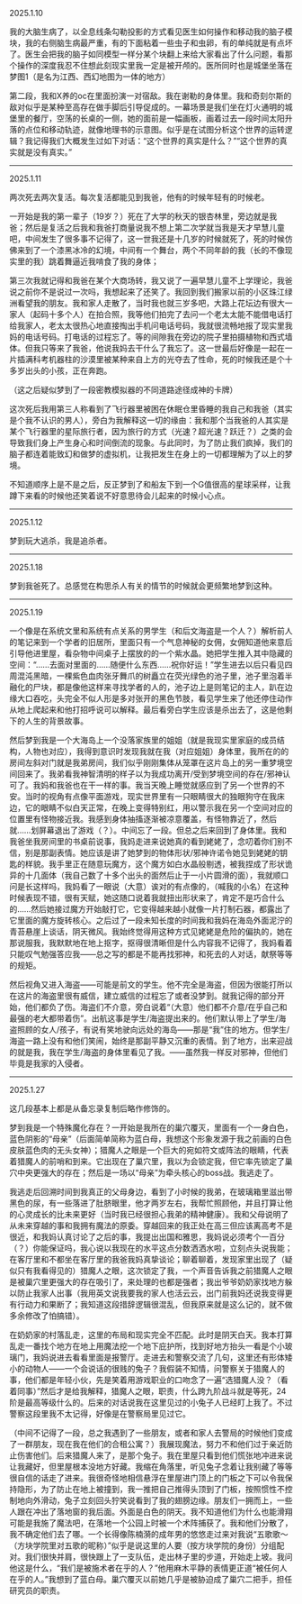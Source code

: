 2025.1.10

我的大脑生病了，以全息线条勾勒投影的方式看见医生如何操作和移动我的脑子模块，我的右侧脑生病最严重，有的下面粘着一些虫子和虫卵，有的单纯就是有点坏了。医生会把我的脑子如同模型一样分某个块翻上来给大家看出了什么问题，看那个操作的深度我忍不住想此刻现实里我一定是被开颅的。医所同时也是城堡坐落在梦图1（是名为江西、西幻地图为一体的地方）

第二段，我和X养的oc在里面扮演一对宿敌。我在谢勒的身体里。我和奇刻尔斯的敌对似乎是某种至高存在做手脚后引导促成的。一幕场景是我们坐在灯火通明的城堡里的餐厅，空荡的长桌的一侧，她的面前是一幅画板，画着过去一段时间太阳升落的点位和移动轨迹，就像地理书的示意图。似乎是在试图分析这个世界的运转逻辑？我记得我们大概发生过如下对话：“这个世界的真实是什么？”“这个世界的真实就是没有真实。”

***
2025.1.11

两次死去两次复活。每次复活都能见到我爸，他有的时候年轻有的时候老。

一开始是我的第一辈子（19岁？）死在了大学的秋天的银杏林里，旁边就是我爸；然后是复活之后我和我爸打商量说我不想上第二次学就当我是天才早慧儿童吧，中间发生了很多事不记得了，这一世我还是十几岁的时候就死了，死的时候仿佛来到了一个漆黑冰冷的幻境，中间有一个舞台，两个不同年龄的我（长的不像现实里的我）跳着舞逼近我啃食了我的身体；

第三次我就记得和我爸在某个大商场转，我又说了一遍早慧儿童不上学理论，我爸说之前你不是说过一次吗，我想起来了还笑了。我回到我们搬家以前的小区珠江绿洲看望我的朋友。我和家人走散了，当时我也就三岁多吧，大路上花坛边有很大一家人（起码十多个人）在拍合照，我等他们拍完了去问一个老太太能不能借电话打给我家人，老太太很热心地直接掏出手机问电话号码，我就很流畅地报了现实里我妈的电话号码。打电话的过程忘了。等的间隙我在旁边的院子里拍摄植物和西式墙体。但我只等来了我爸，他说我妈去干什么了我忘了。这一世最后好像是一起在一片插满科考机器柱的沙漠里被某种来自上方的光夺去了性命，死的时候我还是个十多岁出头的小孩，正在奔跑。

（这之后疑似梦到了一段密教模拟器的不同道路途径成神的卡牌）

这次死后我用第三人称看到了飞行器里被困在休眠仓里昏睡的我自己和我爸（其实是个我不认识的男人），旁白为我解释这一切的缘由：我和那个当我爸的人其实是某个飞行器里的星际旅行者，因为旅行的方式（光速？超光速？跃迁？）之类的会导致我们身上产生身心和时间倒流的现象。与此同时，为了防止我们疯掉，我们的脑子都连着能致幻和做梦的虚拟机，让我把发生在身上的一切都理解为了以上的梦境。

不知道顺序上是不是之后，反正梦到了和船友下到一个G值很高的星球采样，让我蹲下来看的时候他还笑着说不好意思待会儿起来的时候小心点。

***
2025.1.12

梦到玩大逃杀，我是追杀者。

***
2025.1.18

梦到我爸死了。总感觉在构思杀人有关的情节的时候就会更频繁地梦到这种。

***
2025.1.19

一个像是在系统文里和系统有点关系的男学生（和后文海盗是一个人？）解析前人的笔记来到一个学者的旧居所，里面只有一个气息神秘的女佣，女佣知道他来意后引导他进里屋，看杂物中间桌子上摆放的的一个紫水晶。她把学生推入其中隐藏的空间：“……去面对里面的……随便什么东西……祝你好运！”学生进去以后只看见四周混沌黑暗，一棵紫色血肉张牙舞爪的树矗立在荧光绿色的池子里，池子里泡着半融化的尸块，都是像他这样来寻找学者的人的，池子边上是则笔记的主人，趴在边缘大口吞吃，头完全不似人形是多对张开的黑色节肢，看见学生来了他还停住动作从地上爬起来和他打招呼说可以解释。最后看旁白学生应该是杀出去了，这是他剩下的人生的背景故事。

然后梦到我是一个大海岛上一个没落家族里的姐姐（就是我现实里家庭的成员结构，人物也对应），我得到意识时发现我就在我（对应姐姐）身体里，我所在的的房间左斜对门就是我弟房间，我们似乎刚刚集体从笼罩在这片岛上的另一重梦境空间回来了。我弟看我神智清明的样子以为我成功离开/受到梦境空间的存在/邪神认可了。我妈和我爸也在干一样的事。我当天晚上睡觉就感应到了另一个世界的不安。当时的视角有点像平面游戏，现实世界里有一只眼睛很大的独眼狗守在我床边，它的眼睛不似白天正常，在晚上变得特别红，用以警示我在另一个空间对应的位置里有怪物接近我。我感到身体抽搐逐渐被凉意覆盖，有怪物靠近了，然后就……划屏幕退出了游戏（？）。中间忘了一段。但总之后来回到了身体里。我和我爸坐我房间里的书桌前说事，我妈走进来说她真的看到姥姥了，念叨着你们别不信，别是那副表情。她应该是讲了她梦到的物体形状/邪神许诺令她见到姥姥的钥匙的样貌。我手里正在随意玩魔方，这个魔方如白水晶般剔透，被我捏成了形状诡异的十几面体（我自己数了十多个出头的面然后止于一小片圆滑的面），我就顺口问是长这样吗，我妈看了一眼说（大意）诶对的有点像的，（喊我的小名）在这种时候表现不错，很有天赋，她这随口说着我就扭出形状来了，肯定不是巧合什么的……然后她接过魔方开始敲打它，它变得越来越小就像一片打制石器，都露出了它里面的魔方旋转核心。之后过了一段未知长度的时间我和我妈在海岛外面泥泞的青苔悬崖上谈话，阴天微风。我始终觉得用这种方式见姥姥是危险的偏执的，她在那说服我，我默默地在地上抠字，抠得很清晰但是什么内容我不记得了，我妈看着只能叹气勉强答应我——总之写的都是不能再找邪神，和死去的人对话，献祭等等的规矩。

然后视角又进入海盗——可能是前文的学生。他不完全是海盗，但因为很能打所以在这片的海盗里很有威信，建立威信的过程忘了或者没梦到。就我记得的部分开始，他们都负了伤。海盗们不介意，旁白说着“（大意）他们都不介意/在乎自己和最强的老大都带着伤”。出航这事是学生/海盗提出来的。他们默认带上了学生/海盗照顾的女人/孩子，有说有笑地驶向远处的海岛——那是“我”住的地方。但学生/海盗一路上没有和他们笑闹，始终是那副平静又沉重的表情。到了地方，出来迎战的就是我，我在学生/海盗的身体里看见了我。——虽然我一样反对邪神，但他们毕竟是我家的入侵者。

***
2025.1.27

这几段基本上都是从备忘录复制后略作修饰的。

梦到我是一个特殊魔化存在？一开始是我所在的巢穴覆灭，里面有一个一身白色，蓝色阴影的“母亲”（后面简单简称为蓝白母，我想这个形象发源于我之前画的白色皮肤蓝色肉的无头女神）；猎魔人之眼是一个巨大的宛如符文或阵法的眼睛，代表着猎魔人的前哨和到来。它出现在了巢穴里，我以为会锁定我，但它率先锁定了巢穴中央更强大的存在；然后是一场以“母亲”为牵头核心的boss战。我逃走了。

我逃走后回溯时间到我真正的父母身边，看到了小时候的我弟，在玻璃箱里滋出带黑色的尿，有一些落进了肚脐眼里，他才两岁左右，我帮忙照顾他，并且打算让他的心灵成长的比未来更好（当时我已经很担心我弟的精神健康）。我和父母说明了从未来穿越的事和我拥有魔法的原委。穿越回来的我正处在高三但应该离高考不是很近，和我妈认真讨论了之后的事，我提出出国和雅思，我妈说必须考个一百分（？）你能保证吗，我心说以我现在的水平这点分数洒洒水啦，立刻点头说我能；在客厅里和不都坐在客厅里的我爸我妈真挚谈论；聊着聊着，发现家里出现了（疑似只有我看得见的）猎魔人之眼，这次锁定了我，一个声音告诉我之前猎魔人之眼是被巢穴里更强大的存在吸引了，来处理的也都是强者；我出爷爷奶奶家找地方躲以防止我家人出事（我用英文说我要我的家人也活云云，出门前我妈还说我变得更有行动力和果断了；我知道这段措辞逻辑很混乱，但我原来就是这么记的，就不做多余修改了怕搞错）。

在奶奶家的村落乱走，这里的布局和现实完全不匹配。此时是阴天白天。我本打算乱走一番找个地方在地上用魔法挖一个地下庇护所，找到好地方抬头一看是个小玻璃门，我妈说进去看看里面是报警厅。走进去和警察交流了几句，这里还有形体矮小的动物人——一个会说话的很贱的兔子？我假装不知情，问警察关于猎魔人的事，他们都是年轻小伙，先是笑着用游戏职业的口吻念了一遍“选猎魔人没？（看着同事）”然后才是给我解释，猎魔人之眼，职责，什么跨九阶战斗就是等死，24阶是最高等级什么的。后来的对话说我在这里见过的小兔子人已经盯上我了。不过警察这段里我不太记得，好像是在警察局里见过它。

（中间不记得了一段，总之我遇到了一些朋友，或者和家人去警局的时候他们变成了一群朋友，现在我在他们的合租公寓？）我展现魔法，努力不和他们过于亲近防止伤害他们。后来猎魔人来了，是那个兔子。我在里屋只看到他们慌张地冲进来说让我藏好，但里屋根本没地方好藏。我缩在角落里，听见兔子念着让我别藏了等等很自信的话走了进来。我很奇怪地相信悬浮在里屋进门顶上的门板之下可以令我保持隐形，为了防止在地上被撞到，我一推把自己推得头顶到了门板，按照惯性不控制地向外滑动，兔子立刻回头狞笑说看到了我的翅膀边缘。朋友们一拥而上，一些人跟在冲出了落地窗的我后面。外面是白色的阴天。我不知道他们为什么也能滑翔可能是我施了魔法吧，在落地一个公园上时被一个术阵捕获了。我和他们分散了，我不确定他们去了哪。一个长得像陈楠漪的成年男的悠悠走过来对我说“五歌歌～（方块学院里对五歌的昵称）”似乎是说这里的人要（按方块学院的身份）分组配对。我们很快并肩，很快跟上了一支队伍，走出林子里的步道，开始走上坡。我问他这是什么，“我们是被施术者在乎的人？”他用麻木平静的表情更正道“被任何人在乎的人。”我想到了蓝白母。巢穴覆灭以前她几乎是被胁迫成了巢穴二把手，担任研究员的职责。